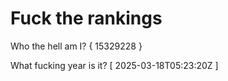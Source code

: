 # Fuck the rankings

Who the hell am I?
{ 15329228 }

What fucking year is it?
[ 2025-03-18T05:23:20Z ]
